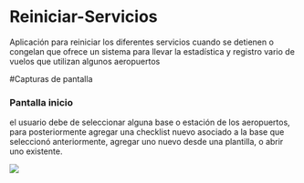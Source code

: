 # Reiniciar-Servicios
Aplicación para reiniciar los diferentes servicios cuando se detienen o congelan que ofrece un sistema para llevar la estadística y registro vario de vuelos que utilizan algunos aeropuertos 

#Capturas de pantalla
### Pantalla inicio
el usuario debe de seleccionar alguna base o estación de los aeropuertos, para posteriormente agregar una checklist nuevo asociado a la base que seleccionó anteriormente, agregar uno nuevo desde una plantilla, o abrir uno existente.

<img src="Capturas/Login.png">
